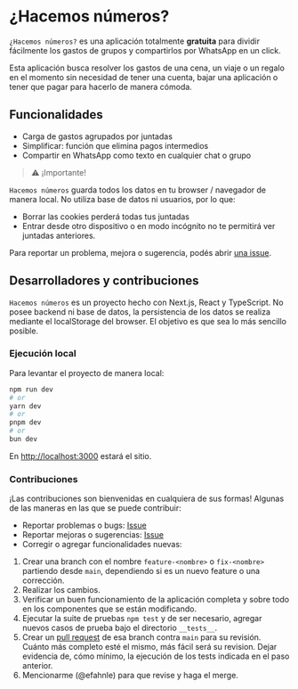 # ¿Hacemos números?


`¿Hacemos números?` es una aplicación totalmente **gratuita** para dividir fácilmente los gastos de grupos y compartirlos por WhatsApp en un click. 

Esta aplicación busca resolver los gastos de una cena, un viaje o un regalo en el momento sin necesidad de tener una cuenta, bajar una aplicación o tener que pagar para hacerlo de manera cómoda.

## Funcionalidades
- Carga de gastos agrupados por juntadas
- Simplificar: función que elimina pagos intermedios
- Compartir en WhatsApp como texto en cualquier chat o grupo

> :warning: ¡Importante!

`Hacemos números` guarda todos los datos en tu browser / navegador de manera local. No utiliza base de datos ni usuarios, por lo que:
- Borrar las cookies perderá todas tus juntadas
- Entrar desde otro dispositivo o en modo incógnito no te permitirá ver juntadas anteriores. 

Para reportar un problema, mejora o sugerencia, podés abrir [una issue](https://github.com/efahnle/hacemosnumeros/issues/new).

## Desarrolladores y contribuciones

`Hacemos números` es un proyecto hecho con Next.js, React y TypeScript. No posee backend ni base de datos, la persistencia de los datos se realiza mediante el localStorage del browser. El objetivo es que sea lo más sencillo posible. 

### Ejecución local

Para levantar el proyecto de manera local:

```bash
npm run dev
# or
yarn dev
# or
pnpm dev
# or
bun dev
```

En [http://localhost:3000](http://localhost:3000) estará el sitio.

### Contribuciones

¡Las contribuciones son bienvenidas en cualquiera de sus formas! Algunas de las maneras en las que se puede contribuir:
- Reportar problemas o bugs: [Issue](https://github.com/efahnle/hacemosnumeros/issues/new)
- Reportar mejoras o sugerencias: [Issue](https://github.com/efahnle/hacemosnumeros/issues/new)
- Corregir o agregar funcionalidades nuevas:
1. Crear una branch con el nombre `feature-<nombre>` o `fix-<nombre>` partiendo desde `main`, dependiendo si es un nuevo feature o una corrección.
2. Realizar los cambios.
3. Verificar un buen funcionamiento de la aplicación completa y sobre todo en los componentes que se están modificando.
4. Ejecutar la suite de pruebas `npm test` y de ser necesario, agregar nuevos casos de prueba bajo el directorio `__tests__`.
5. Crear un [pull request](https://github.com/efahnle/hacemosnumeros/compare) de esa branch contra `main` para su revisión. Cuánto más completo esté el mismo, más fácil será su revision. Dejar evidencia de, cómo mínimo, la ejecución de los tests indicada en el paso anterior.
6. Mencionarme (@efahnle) para que revise y haga el merge.

